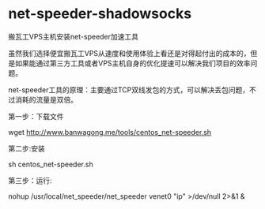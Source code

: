 # net-speeder-shadowsocks
搬瓦工VPS主机安装net-speeder加速工具

虽然我们选择便宜搬瓦工VPS从速度和使用体验上看还是对得起付出的成本的，但是如果能通过第三方工具或者VPS主机自身的优化提速可以解决我们项目的效率问题。

net-speeder工具的原理：主要通过TCP双线发包的方式，可以解决丢包问题，不过消耗的流量是双倍。

第一步：下载文件

wget http://www.banwagong.me/tools/centos_net-speeder.sh

第二步:安装

sh centos_net-speeder.sh

第三步：运行:

nohup /usr/local/net_speeder/net_speeder venet0 "ip" >/dev/null 2>&1 &


